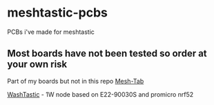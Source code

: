 # meshtastic-pcbs
PCBs i've made for meshtastic


## Most boards have not been tested so order at your own risk

Part of my boards but not in this repo [Mesh-Tab](https://github.com/valzzu/Mesh-Tab)

[WashTastic](/WashTastic) - 1W node based on E22-90030S and promicro nrf52
